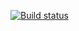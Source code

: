 [![Build status](https://ci.appveyor.com/api/projects/status/x4oa8wluihhjnbw6?svg=true)](https://ci.appveyor.com/project/OAOblat/homework-2-4-cucumber)